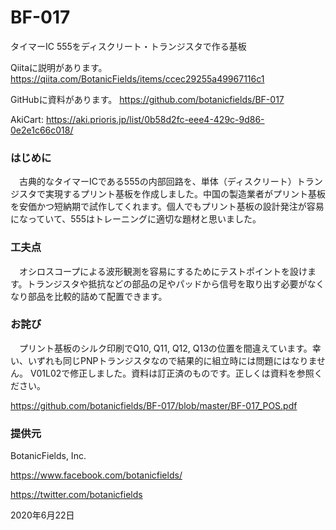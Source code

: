 # BF-017
タイマーIC 555をディスクリート・トランジスタで作る基板

Qiitaに説明があります。
https://qiita.com/BotanicFields/items/ccec29255a49967116c1

GitHubに資料があります。
https://github.com/botanicfields/BF-017

AkiCart:
https://aki.prioris.jp/list/0b58d2fc-eee4-429c-9d86-0e2e1c66c018/

### はじめに
　古典的なタイマーICである555の内部回路を、単体（ディスクリート）トランジスタで実現するプリント基板を作成しました。中国の製造業者がプリント基板を安価かつ短納期で試作してくれます。個人でもプリント基板の設計発注が容易になっていて、555はトレーニングに適切な題材と思いました。

### 工夫点
　オシロスコープによる波形観測を容易にするためにテストポイントを設けます。トランジスタや抵抗などの部品の足やパッドから信号を取り出す必要がなくなり部品を比較的詰めて配置できます。
 
### お詫び
　プリント基板のシルク印刷でQ10, Q11, Q12, Q13の位置を間違えています。幸い、いずれも同じPNPトランジスタなので結果的に組立時には問題にはなりません。
V01L02で修正しました。資料は訂正済のものです。正しくは資料を参照ください。

https://github.com/botanicfields/BF-017/blob/master/BF-017_POS.pdf


### 提供元
BotanicFields, Inc.

https://www.facebook.com/botanicfields/

https://twitter.com/botanicfields

2020年6月22日
